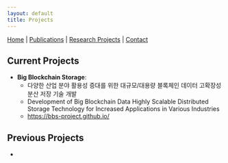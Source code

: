 ```yaml
---
layout: default
title: Projects
---
```


[Home](index.md) | [Publications](publications.md) | [Research Projects](projects.md) | [Contact](contact.md)

## Current Projects
- **Big Blockchain Storage**: 
  * 다양한 산업 분야 활용성 증대를 위한 대규모/대용량 블록체인 데이터 고확장성 분산 저장 기술 개발
  * Development of Big Blockchain Data Highly Scalable Distributed Storage Technology for Increased Applications in Various Industries
  * https://bbs-project.github.io/

## Previous Projects
-  